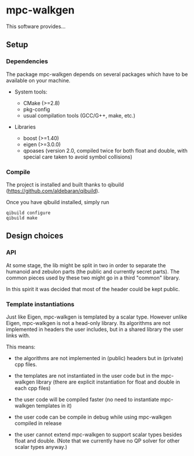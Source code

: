 mpc-walkgen
===========

This software provides...

Setup
-----

### Dependencies

The package mpc-walkgen depends on several packages which
have to be available on your machine.

 - System tools:
   - CMake (>=2.8)
   - pkg-config
   - usual compilation tools (GCC/G++, make, etc.)

 - Libraries
   - boost (>=1.40)
   - eigen (>=3.0.0)
   - qpoases (version 2.0, compiled twice for both float and double, with
     special care taken to avoid symbol collisions)

### Compile

The project is installed and built thanks to qibuild
(https://github.com/aldebaran/qibuild).

Once you have qibuild installed, simply run

    qibuild configure
    qibuild make

Design choices
--------------

### API

At some stage, the lib might be split in two in order to separate the humanoid
and zebulon parts (the public and currently secret parts).
The common pieces used by these two might go in a third "common" library.

In this spirit it was decided that most of the header could be kept public.


### Template instantiations

Just like Eigen, mpc-walkgen is templated by a scalar type. However unlike
Eigen, mpc-walkgen is not a head-only library. Its algorithms are not
implemented in headers the user includes, but in a shared library the
user links with.

This means:

* the algorithms are not implemented in (public) headers but in (private)
  cpp files.

* the templates are not instantiated in the user code but in the mpc-walkgen
  library (there are explicit instantiation for float and double in each cpp
  files)

* the user code will be compiled faster (no need to instantiate mpc-walkgen
  templates in it)

* the user code can be compile in debug while using mpc-walkgen compiled in
  release

* the user cannot extend mpc-walkgen to support scalar types besides float
  and double. (Note that we currently have no QP solver for other scalar types
  anyway.)

